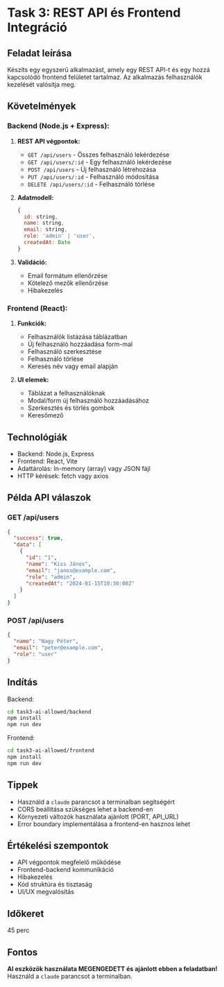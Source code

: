 # Task 3: REST API és Frontend Integráció

## Feladat leírása

Készíts egy egyszerű alkalmazást, amely egy REST API-t és egy hozzá kapcsolódó frontend felületet tartalmaz. Az alkalmazás felhasználók kezelését valósítja meg.

## Követelmények

### Backend (Node.js + Express):

1. **REST API végpontok:**
   - `GET /api/users` - Összes felhasználó lekérdezése
   - `GET /api/users/:id` - Egy felhasználó lekérdezése
   - `POST /api/users` - Új felhasználó létrehozása
   - `PUT /api/users/:id` - Felhasználó módosítása  
   - `DELETE /api/users/:id` - Felhasználó törlése

2. **Adatmodell:**
   ```javascript
   {
     id: string,
     name: string,
     email: string,
     role: 'admin' | 'user',
     createdAt: Date
   }
   ```

3. **Validáció:**
   - Email formátum ellenőrzése
   - Kötelező mezők ellenőrzése
   - Hibakezelés

### Frontend (React):

1. **Funkciók:**
   - Felhasználók listázása táblázatban
   - Új felhasználó hozzáadása form-mal
   - Felhasználó szerkesztése
   - Felhasználó törlése
   - Keresés név vagy email alapján

2. **UI elemek:**
   - Táblázat a felhasználóknak
   - Modal/form új felhasználó hozzáadásához
   - Szerkesztés és törlés gombok
   - Keresőmező

## Technológiák

- Backend: Node.js, Express
- Frontend: React, Vite
- Adattárolás: In-memory (array) vagy JSON fájl
- HTTP kérések: fetch vagy axios

## Példa API válaszok

### GET /api/users
```json
{
  "success": true,
  "data": [
    {
      "id": "1",
      "name": "Kiss János",
      "email": "janos@example.com",
      "role": "admin",
      "createdAt": "2024-01-15T10:30:00Z"
    }
  ]
}
```

### POST /api/users
```json
{
  "name": "Nagy Péter",
  "email": "peter@example.com",
  "role": "user"
}
```

## Indítás

Backend:
```bash
cd task3-ai-allowed/backend
npm install
npm run dev
```

Frontend:
```bash
cd task3-ai-allowed/frontend
npm install
npm run dev
```

## Tippek

- Használd a `claude` parancsot a terminalban segítségért
- CORS beállítása szükséges lehet a backend-en
- Környezeti változók használata ajánlott (PORT, API_URL)
- Error boundary implementálása a frontend-en hasznos lehet

## Értékelési szempontok

- API végpontok megfelelő működése
- Frontend-backend kommunikáció
- Hibakezelés
- Kód struktúra és tisztaság
- UI/UX megvalósítás

## Időkeret
45 perc

## Fontos
**AI eszközök használata MEGENGEDETT és ajánlott ebben a feladatban!**
Használd a `claude` parancsot a terminalban.